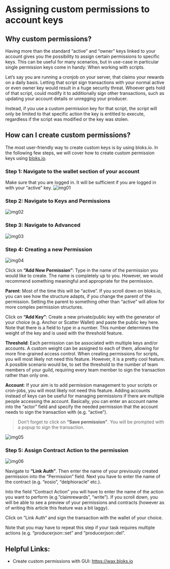 # Assigning custom permissions to account keys

## Why custom permissions?
Having more than the standard “active” and “owner” keys linked to your account gives you the possibility to assign certain permissions to specific keys. This can be useful for many scenarios, but in use-case in particular single permission keys come in handy: When working with scripts.

Let’s say you are running a cronjob on your server, that claims your rewards on a daily basis. Letting that script sign transactions with your normal active or even owner key would result in a huge security threat. Whoever gets hold of that script, could modify it to additionally sign other transactions, such as updating your account details or unregging your producer.

Instead, if you use a custom permission key for that script, the script will only be limited to that specific action the key is entitled to execute, regardless if the script was modified or the key was stolen.

## How can I create custom permissions?
The most user-friendly way to create custom keys is by using bloks.io. In the following few steps, we will cover how to create custom permission keys using [bloks.io](https://wax.bloks.io).

### Step 1: Navigate to the wallet section of your account
Make sure that you are logged in. It will be sufficient if you are logged in with your “active” key.
![img01](/media/custom_permissions/img01.png)

### Step 2: Navigate to Keys and Permissions
![img02](/media/custom_permissions/img02.png)

### Step 3: Navigate to Advanced
![img03](/media/custom_permissions/img03.png)

### Step 4: Creating a new Permission
![img04](/media/custom_permissions/img04.png)

Click on **“Add New Permission”**: Type in the name of the permission you would like to create. The name is completely up to you. However, we would recommend something meaningful and appropriate for the permission.

**Parent**: Most of the time this will be “active”. If you scroll down on bloks.io, you can see how the structure adapts, if you change the parent of the permission. Setting the parent to something other than “active” will allow for more complex permission structures.

Click on **“Add Key”**: Create a new private/public key with the generator of your choice (e.g. Anchor or Scatter Wallet) and paste the public key here. Note that there is a field to type in a number. This number determines the weight of the key and is used with the threshold feature.

**Threshold**: Each permission can be associated with multiple keys and/or accounts. A custom weight can be assigned to each of them, allowing for more fine-grained access control. When creating permissions for scripts, you will most likely not need this feature. However, it is a pretty cool feature. A possible scenario would be, to set the threshold to the number of team members of your guild, requiring every team member to sign the transaction rather than only one.

**Account**: If your aim is to add permission management to your scripts or cron-jobs, you will most likely not need this feature. Adding accounts instead of keys can be useful for managing permissions if there are multiple people accessing the account. Basically, you can enter an account name into the “actor” field and specify the needed permission that the account needs to sign the transaction with (e.g. “active”).

> Don’t forget to click on **“Save permission”**. You will be prompted with a popup to sign the transaction.

![img05](/media/custom_permissions/img05.png)

### Step 5: Assign Contract Action to the permission

![img06](/media/custom_permissions/img06.png)

Navigate to **“Link Auth”**. Then enter the name of your previously created permission into the “Permission” field. Next you have to enter the name of the contract (e.g. “eosio”, “delphioracle” etc.).

Into the field “Contract Action” you will have to enter the name of the action you want to perform (e.g.”claimrewards”, “write”). If you scroll down, you will be able to see a preview of your permissions and contracts (however as of writing this article this feature was a bit laggy).

Click on “Link Auth“ and sign the transaction with the wallet of your choice.

Note that you may have to repeat this step if your task requires multiple actions (e.g. “producerjson::set” and “producerjson::del”.

## Helpful Links:
- Create custom permissions with GUI: https://wax.bloks.io
